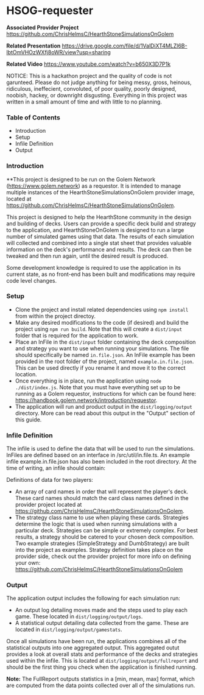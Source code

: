 # HSOG-requester

**Associated Provider Project** https://github.com/ChrisHelmsC/HearthStoneSimulationsOnGolem

**Related Presentation** https://drive.google.com/file/d/1ValDiXT4MLZl6B-lbtOmVHOzWXfj8oWR/view?usp=sharing

**Related Video** https://www.youtube.com/watch?v=b650X3D7P1k

NOTICE: This is a hackathon project and the quality of code is not garunteed. Please do not judge anything for being messy, gross, heinous, ridiculous, ineffecient, convoluted, of poor quality, poorly designed, noobish, hackey, or downright disgusting. Everything in this project was written in a small amount of time and with little to no planning.

### Table of Contents
* Introduction
* Setup
* Infile Definition
* Output

### Introduction
**This project is designed to be run on the Golem Network (https://www.golem.network) as a requestor. It is intended to manage multiple instances of the HearthStoneSimulationsOnGolem provider image, located at https://github.com/ChrisHelmsC/HearthStoneSimulationsOnGolem.

This project is designed to help the HearthStone community in the design and building of decks. Users can provide a specific deck build and strategy to the application, and HearthStoneOnGolem is designed to run a large number of simulated games using that data. The results of each simulation will collected and combined into a single stat sheet that provides valuable information on the deck's performance and results. The deck can then be tweaked and then run again, until the desired result is produced.

Some development knowledge is required to use the application in its current state, as no front-end has been built and modifications may require code level changes.

### Setup
* Clone the project and install related dependencies using `npm install` from within the project directoy.
* Make any desired modifications to the code (if desired) and build the project using `npm run build`. Note that this will create a `dist/input` folder that is required for the application to work.
* Place an InFile in the `dist/input` folder containing the deck composition and strategy you want to use when running your simulations. The file should specifically be named `in.file.json`. An InFile example has been provided in the root folder of the project, named `example.in.file.json`. This can be used directly if you rename it and move it to the correct location.
* Once everything is in place, run the application using `node ./dist/index.js`. Note that you must have everything set up to be running as a Golem requestor, instructions for which can be found here: https://handbook.golem.network/introduction/requestor.
* The application will run and product output in the `dist/logging/output` directory. More can be read about this output in the "Output" section of this guide.

### Infile Definition
The infile is used to define the data that will be used to run the simulations. InFiles are defined based on an interface in /src/util/in.file.ts. An example infile example.in.file.json has also been included in the root directory. At the time of writing, an infile should contain:

Definitions of data for two players:
* An array of card names in order that will represent the player's deck. These card names should match the card class names defined in the provider project located at https://github.com/ChrisHelmsC/HearthStoneSimulationsOnGolem.
* The strategy class name to use when playing these cards. Strategies determine the logic that is used when running simulations with a particular deck. Strategies can be simple or extremely complex. For best results, a strategy should be catered to your chosen deck composition. Two example strategies (SimpleStrategy and DumbStrategy) are built into the project as examples. Strategy definition takes place on the provider side, check out the provider project for more info on defining your own: https://github.com/ChrisHelmsC/HearthStoneSimulationsOnGolem

### Output
The application output includes the following for each simulation run:
* An output log detailing moves made and the steps used to play each game. These located in `dist/logging/output/logs`.
* A statistical output detailing data collected from the game. These are located in `dist/logging/output/gamestats`.

Once all simulations have been run, the applications combines all of the statistical outputs into one aggregated output. This aggregated outut provides a look at overall stats and performance of the decks and strategies used within the infile. This is located at `dist/logging/output/fullreport` and should be the first thing you check when the application is finished running.

**Note:** The FullReport outputs statistics in a [min, mean, max] format, which are computed from the data points collected over all of the simulations run.
